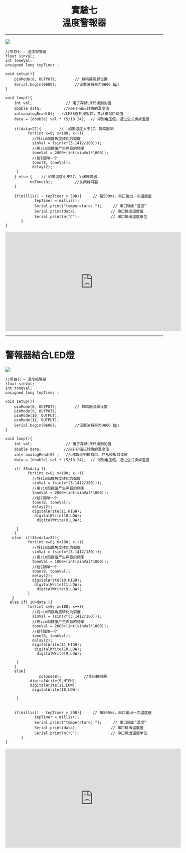 <center>
<H1> 實驗七</br>
溫度警報器</br>
</h1>
</center>

---

![](https://github.com/cow2166/gitbo/blob/master/re/%E8%9E%A2%E5%B9%95%E5%BF%AB%E7%85%A7%202018-05-02%20%E4%B8%8B%E5%8D%885.09.10.png?raw=true)


```
//项目七 – 温度报警器
float sinVal;            
int toneVal;
unsigned long tepTimer ;    

void setup(){ 
    pinMode(8, OUTPUT);        // 蜂鸣器引脚设置
    Serial.begin(9600);        //设置波特率为9600 bps
}

void loop(){ 
    int val;               // 用于存储LM35读到的值
    double data;          //用于存储已转换的温度值
    val=analogRead(0);   //LM35连到模拟口，并从模拟口读值
    data = (double) val * (5/10.24);  // 得到电压值，通过公式换成温度
     
    if(data>27){        //  如果温度大于27，蜂鸣器响   
          for(int x=0; x<180; x++){
            //将sin函数角度转化为弧度
            sinVal = (sin(x*(3.1412/180)));
            //用sin函数值产生声音的频率
            toneVal = 2000+(int(sinVal*1000));
            //给引脚8一个
            tone(8, toneVal);
            delay(2); 
     }   
    } else {    // 如果温度小于27，关闭蜂鸣器
           noTone(8);          //关闭蜂鸣器 
    }
     
    if(millis() - tepTimer > 500){     // 每500ms，串口输出一次温度值
             tepTimer = millis();
             Serial.print("temperature: ");     // 串口输出“温度”
             Serial.print(data);               // 串口输出温度值
             Serial.println("C");              // 串口输出温度单位
       } 
}
```

<iframe width="560" height="315" src="https://www.youtube.com/embed/EmBtX2208sg" frameborder="0" allow="autoplay; encrypted-media" allowfullscreen></iframe>

---

<h1>警報器結合LED燈</h1>

![](https://github.com/cow2166/gitbo/blob/master/re/%E8%9E%A2%E5%B9%95%E5%BF%AB%E7%85%A7%202018-05-02%20%E4%B8%8B%E5%8D%886.04.59.png?raw=true)

```
//项目七 – 温度报警器
float sinVal;            
int toneVal;
unsigned long tepTimer ;    

void setup(){ 
    pinMode(8, OUTPUT);        // 蜂鸣器引脚设置 
    pinMode(9, OUTPUT);
    pinMode(10, OUTPUT);
    pinMode(11, OUTPUT);
    Serial.begin(9600);        //设置波特率为9600 bps
}

void loop(){ 
    int val;               // 用于存储LM35读到的值
    double data;          //用于存储已转换的温度值
    val= analogRead(0) ;   //LM35连到模拟口，并从模拟口读值
    data = (double) val * (5/10.24);  // 得到电压值，通过公式换成温度
     
    if( 35<data ){             
          for(int x=0; x<180; x++){
            //将sin函数角度转化为弧度
            sinVal = (sin(x*(3.1412/180)));
            //用sin函数值产生声音的频率
            toneVal = 2000+(int(sinVal*1000));
            //给引脚8一个
            tone(8, toneVal);
            delay(2); 
            digitalWrite(11,HIGH);
             digitalWrite(10,LOW);
              digitalWrite(9,LOW);
           
     }   
    }
   else  if(35>data>25){             
          for(int x=0; x<180; x++){
            //将sin函数角度转化为弧度
            sinVal = (sin(x*(3.1412/180)));
            //用sin函数值产生声音的频率
            toneVal = 1000+(int(sinVal*1000));
            //给引脚8一个
            tone(8, toneVal);
            delay(2); 
            digitalWrite(10,HIGH);
             digitalWrite(11,LOW);
              digitalWrite(9,LOW);
          }
   }
  else if( 10>data ){             
          for(int x=0; x<180; x++){
            //将sin函数角度转化为弧度
            sinVal = (sin(x*(3.1412/180)));
            //用sin函数值产生声音的频率
            toneVal = 2000+(int(sinVal*1000));
            //给引脚8一个
            tone(8, toneVal);
            delay(2); 
            digitalWrite(11,HIGH);
             digitalWrite(10,LOW);
              digitalWrite(9,LOW);
           
     }   
    }
    else{             
               noTone(8);          //关闭蜂鸣器 
           digitalWrite(9,HIGH);
           digitalWrite(11,LOW);
            digitalWrite(10,LOW);
       
     }   


    if(millis() - tepTimer > 500){     // 每500ms，串口输出一次温度值
             tepTimer = millis();
             Serial.print("temperature: ");     // 串口输出“温度”
             Serial.print(data);               // 串口输出温度值
             Serial.println("C");              // 串口输出温度单位
       } 
}
```


<iframe width="560" height="315" src="https://www.youtube.com/embed/dNFZH34YOEc" frameborder="0" allow="autoplay; encrypted-media" allowfullscreen></iframe>
